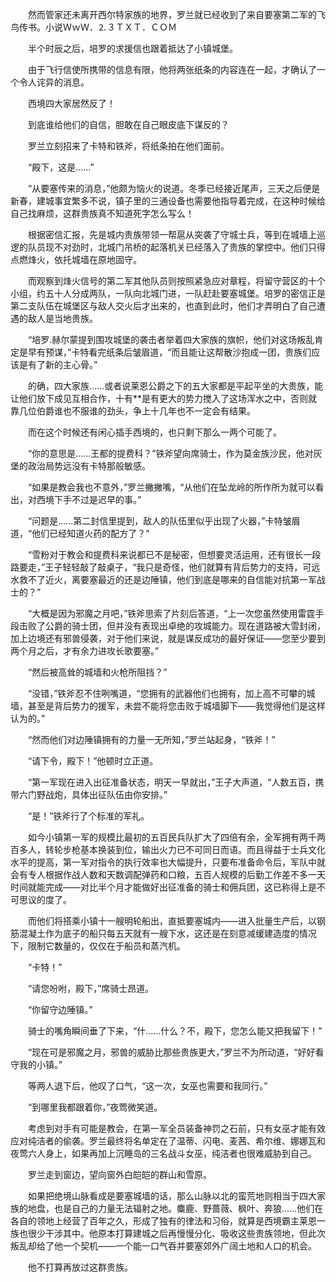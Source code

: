 　　然而管家还未离开西尔特家族的地界，罗兰就已经收到了来自要塞第二军的飞鸟传书。小说ＷｗＷ．⒉３ＴＸＴ．ＣＯＭ

　　半个时辰之后，培罗的求援信也跟着抵达了小镇城堡。

　　由于飞行信使所携带的信息有限，他将两张纸条的内容连在一起，才确认了一个令人诧异的消息。

　　西境四大家居然反了！

　　到底谁给他们的自信，胆敢在自己眼皮底下谋反的？

　　罗兰立刻招来了卡特和铁斧，将纸条拍在他们面前。

　　“殿下，这是……”

　　“从要塞传来的消息，”他颇为恼火的说道。冬季已经接近尾声，三天之后便是新春，建城事宜繁多不说，镇子里的三通设备也需要他指导着完成，在这种时候给自己找麻烦，这群贵族真不知道死字怎么写么！

　　根据密信汇报，先是城内贵族带领一帮扈从突袭了守城士兵，等到在城墙上巡逻的队员现不对劲时，北城门吊桥的起落机关已经落入了贵族的掌控中。他们只得点燃烽火，依托城墙在原地固守。

　　而观察到烽火信号的第二军其他队员则按照紧急应对章程，将留守营区的十个小组，约五十人分成两队，一队向北城门进，一队赶赴要塞城堡。培罗的密信正是第二支队伍在城堡区与敌人交火后才出来的，也直到此时，他们才弄明白了自己遭遇的敌人是当地贵族。

　　“培罗.赫尔蒙提到围攻城堡的袭击者举着四大家族的旗帜，他们对这场叛乱肯定是早有预谋，”卡特看完纸条后皱眉道，“而且能让这帮散沙抱成一团，贵族们应该是有了新的主心骨。”

　　的确，四大家族……或者说莱恩公爵之下的五大家都是平起平坐的大贵族，能让他们放下成见互相合作，十有**是有更大的势力搅入了这场浑水之中，否则就靠几位伯爵谁也不服谁的劲头，争上十几年也不一定会有结果。

　　而在这个时候还有闲心插手西境的，也只剩下那么一两个可能了。

　　“你的意思是……王都的提费科？”铁斧望向席骑士，作为莫金族沙民，他对灰堡的政治局势远没有卡特那般敏感。

　　“如果是教会我也不意外，”罗兰撇撇嘴，“从他们在坠龙岭的所作所为就可以看出，对西境下手不过是迟早的事。”

　　“问题是……第二封信里提到，敌人的队伍里似乎出现了火器，”卡特皱眉道，“他们已经知道火药的配方了？”

　　“雪粉对于教会和提费科来说都已不是秘密，但想要灵活运用，还有很长一段路要走，”王子轻轻敲了敲桌子，“我只是奇怪，他们就算有背后势力的支持，可远水救不了近火，离要塞最近的还是边陲镇，他们到底是哪来的自信能对抗第一军战士的？”

　　“大概是因为邪魔之月吧，”铁斧思索了片刻后答道，“上一次您虽然使用雷霆手段击败了公爵的骑士团，但并没有表现出卓绝的攻城能力。现在道路被大雪封闭，加上边境还有邪兽侵袭，对于他们来说，就是谋反成功的最好保证——您至少要到两个月之后，才有余力进攻长歌要塞。”

　　“然后被高耸的城墙和火枪所阻挡？”

　　“没错，”铁斧忍不住咧嘴道，“您拥有的武器他们也拥有，加上高不可攀的城墙，甚至是背后势力的援军，未尝不能将您击败于城墙脚下——我觉得他们是这样认为的。”

　　“然而他们对边陲镇拥有的力量一无所知，”罗兰站起身，“铁斧！”

　　“请下令，殿下！”他顿时立正道。

　　“第一军现在进入出征准备状态，明天一早就出，”王子大声道，“人数五百，携带六门野战炮，具体出征队伍由你安排。”

　　“是！”铁斧行了个标准的军礼。

　　如今小镇第一军的规模比最初的五百民兵队扩大了四倍有余，全军拥有两千两百多人，转轮步枪基本换装到位，输出火力已不可同日而语。而且得益于士兵文化水平的提高，第一军对指令的执行效率也大幅提升，只要布准备命令后，军队中就会有专人根据作战人数和天数调配弹药和口粮，五百人规模的后勤工作差不多一天时间就能完成——对比半个月才能做好出征准备的骑士和佣兵团，这已称得上是不可思议的度了。

　　而他们将搭乘小镇十一艘明轮船出，直抵要塞城内——进入批量生产后，以钢筋混凝土作为底子的船只每五天就有一艘下水，这还是在刻意减缓建造度的情况下，限制它数量的，仅仅在于船员和蒸汽机。

　　“卡特！”

　　“请您吩咐，殿下，”席骑士昂道。

　　“你留守边陲镇。”

　　骑士的嘴角瞬间垂了下来，“什……什么？不，殿下，您怎么能又把我留下！”

　　“现在可是邪魔之月，邪兽的威胁比那些贵族更大，”罗兰不为所动道，“好好看守我的小镇。”

　　等两人退下后，他叹了口气，“这一次，女巫也需要和我同行。”

　　“到哪里我都跟着你，”夜莺微笑道。

　　考虑到对手有可能是教会，在第一军全员装备神罚之石前，只有女巫才能有效应对纯洁者的偷袭。罗兰最终将名单定在了温蒂、闪电、麦茜、希尔维、娜娜瓦和夜莺六人身上，如果再加上沉睡岛的三名战斗女巫，纯洁者也很难威胁到自己。

　　罗兰走到窗边，望向窗外白皑皑的群山和雪原。

　　如果把绝境山脉看成是要塞城墙的话，那么山脉以北的蛮荒地则相当于四大家族的地盘，也是自己的力量无法辐射之地。麋鹿、野蔷薇、枫叶、奔狼……他们在各自的领地上经营了百年之久，形成了独有的律法和习俗，就算是西境霸主莱恩一族也很少干涉其中。他原本打算建城之后再慢慢分化、吸收这些贵族领地，但此次叛乱却给了他一个契机——一个能一口气吞并要塞郊外广阔土地和人口的机会。

　　他不打算再放过这群贵族。
